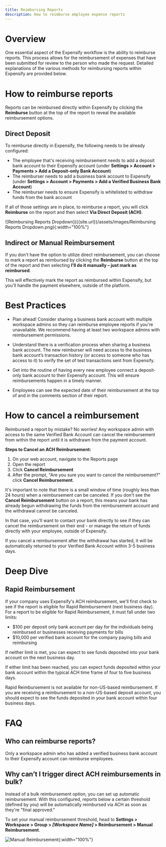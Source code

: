 ```yaml
---
title: Reimbursing Reports
description: How to reimburse employee expense reports
---
```

# Overview

One essential aspect of the Expensify workflow is the ability to reimburse reports. This process allows for the reimbursement of expenses that have been submitted for review to the person who made the request. Detailed explanations of the various methods for reimbursing reports within Expensify are provided below.

# How to reimburse reports 

Reports can be reimbursed directly within Expensify by clicking the **Reimburse** button at the top of the report to reveal the available reimbursement options. 

## Direct Deposit

To reimburse directly in Expensify, the following needs to be already configured:
- The employee that's receiving reimbursement needs to add a deposit bank account to their Expensify account (under **Settings > Account > Payments > Add a Deposit-only Bank Account**)
- The reimburser needs to add a business bank account to Expensify (under **Settings > Account > Payments > Add a Verified Business Bank Account**)
- The reimburser needs to ensure Expensify is whitelisted to withdraw funds from the bank account

If all of those settings are in place, to reimburse a report, you will click **Reimburse** on the report and then select **Via Direct Deposit (ACH)**.

![Reimbursing Reports Dropdown]({{site.url}}/assets/images/Reimbursing Reports Dropdown.png){:width="100%"}

## Indirect or Manual Reimbursement 

If you don't have the option to utilize direct reimbursement, you can choose to mark a report as reimbursed by clicking the **Reimburse** button at the top of the report and then selecting **I’ll do it manually – just mark as reimbursed**. 

This will effectively mark the report as reimbursed within Expensify, but you'll handle the payment elsewhere, outside of the platform. 

# Best Practices 
- Plan ahead! Consider sharing a business bank account with multiple workspace admins so they can reimburse employee reports if you're unavailable. We recommend having at least two workspace admins with reimbursement permissions. 

- Understand there is a verification process when sharing a business bank account. The new reimburser will need access to the business bank account’s transaction history (or access to someone who has access to it) to verify the set of test transactions sent from Expensify. 

- Get into the routine of having every new employee connect a deposit-only bank account to their Expensify account. This will ensure reimbursements happen in a timely manner.

- Employees can see the expected date of their reimbursement at the top of and in the comments section of their report.
  
# How to cancel a reimbursement

Reimbursed a report by mistake? No worries! Any workspace admin with access to the same Verified Bank Account can cancel the reimbursement from within the report until it is withdrawn from the payment account.

**Steps to Cancel an ACH Reimbursement:**
1. On your web account, navigate to the Reports page
2. Open the report
3. Click **Cancel Reimbursement**
4. After the prompt, "Are you sure you want to cancel the reimbursement?" click **Cancel Reimbursement**. 

It's important to note that there is a small window of time (roughly less than 24 hours) when a reimbursement can be canceled. If you don't see the **Cancel Reimbursement** button on a report, this means your bank has already begun withdrawing the funds from the reimbursement account and the withdrawal cannot be canceled. 

In that case, you’ll want to contact your bank directly to see if they can cancel the reimbursement on their end - or manage the return of funds directly with your employee, outside of Expensify.

If you cancel a reimbursement after the withdrawal has started, it will be automatically returned to your Verified Bank Account within 3-5 business days.

# Deep Dive

## Rapid Reimbursement
If your company uses Expensify's ACH reimbursement, we'll first check to see if the report is eligible for Rapid Reimbursement (next business day). For a report to be eligible for Rapid Reimbursement, it must fall under two limits:
- $100 per deposit only bank account per day for the individuals being reimbursed or businesses receiving payments for bills
- $10,000 per verified bank account for the company paying bills and reimbursing

If neither limit is met, you can expect to see funds deposited into your bank account on the next business day.

If either limit has been reached, you can expect funds deposited within your bank account within the typical ACH time frame of four to five business days.

Rapid Reimbursement is not available for non-US-based reimbursement. If you are receiving a reimbursement to a non-US-based deposit account, you should expect to see the funds deposited in your bank account within four business days.

# FAQ

## Who can reimburse reports? 
Only a workspace admin who has added a verified business bank account to their Expensify account can reimburse employees.

## Why can’t I trigger direct ACH reimbursements in bulk? 

Instead of a bulk reimbursement option, you can set up automatic reimbursement. With this configured, reports below a certain threshold (defined by you) will be automatically reimbursed via ACH as soon as they're "final approved."

To set your manual reimbursement threshold, head to **Settings > Workspace > Group > _[Workspace Name]_ > Reimbursement > Manual Reimbursement**.

![Manual Reimbursement]({{site.url}}/assets/images/ReimbursingManual.png){:width="100%"}
